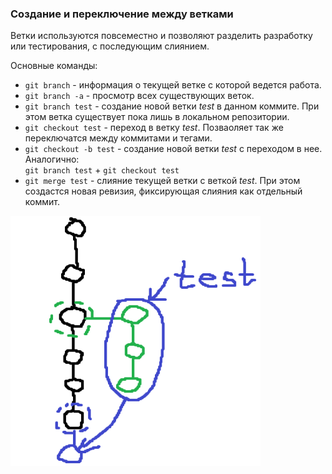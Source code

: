 ### Создание и переключение между ветками

Ветки используются повсеместно и позволяют разделить разработку или тестирования, с последующим слиянием.

Основные команды:  
- `git branch` - информация о текущей ветке с которой ведется работа.  
- `git branch -a` - просмотр всех существующих веток.  
- `git branch test` - создание новой ветки _test_ в данном коммите. При этом ветка существует пока лишь в локальном репозитории.  
- `git checkout test` - переход в ветку _test_. Позваоляет так же переключатся между коммитами и тегами.
- `git checkout -b test` - создание новой ветки _test_ с переходом в нее. Аналогично:  
`git branch test` + `git checkout test`  
- `git merge test` - слияние текущей ветки с веткой _test_. При этом создастся новая ревизия, фиксирующая слияния как отдельный коммит.  

<img src="img/branch.png" width="400" height="400" alt="GitMap">